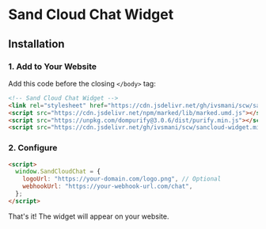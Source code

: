# Sand Cloud Chat Widget

## Installation

### 1. Add to Your Website

Add this code before the closing `</body>` tag:

```html
<!-- Sand Cloud Chat Widget -->
<link rel="stylesheet" href="https://cdn.jsdelivr.net/gh/ivsmani/scw/sancloud-widget.min.css" />
<script src="https://cdn.jsdelivr.net/npm/marked/lib/marked.umd.js"></script>
<script src="https://unpkg.com/dompurify@3.0.6/dist/purify.min.js"></script>
<script src="https://cdn.jsdelivr.net/gh/ivsmani/scw/sancloud-widget.min.js"></script>
```

### 2. Configure

```html
<script>
  window.SandCloudChat = {
    logoUrl: "https://your-domain.com/logo.png", // Optional
    webhookUrl: "https://your-webhook-url.com/chat",
  };
</script>
```

That's it! The widget will appear on your website.
